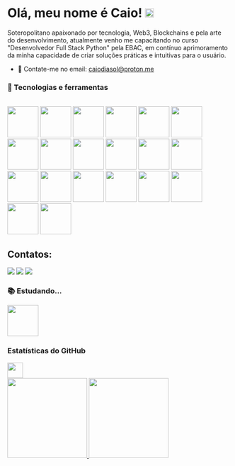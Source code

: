 # Olá, meu nome é Caio! <img src="https://raw.githubusercontent.com/MartinHeinz/MartinHeinz/master/wave.gif" width="20px" height="20px" />
Soteropolitano apaixonado por tecnologia, Web3, Blockchains e pela arte do desenvolvimento, atualmente venho me capacitando no curso "Desenvolvedor Full Stack Python" pela EBAC, em contínuo aprimoramento da minha capacidade de criar soluções práticas e intuitivas para o usuário.

- 💬 Contate-me no email: caiodiasol@proton.me

### 🔧 Tecnologias e ferramentas 

<div style:"inline_block"><br>
<img src="https://cdn.jsdelivr.net/gh/devicons/devicon@latest/icons/vscode/vscode-original.svg" height="70" width="70"/> 
<img src="https://cdn.jsdelivr.net/gh/devicons/devicon@latest/icons/git/git-original-wordmark.svg" height="70" width="70" />
<img src="https://cdn.jsdelivr.net/gh/devicons/devicon@latest/icons/githubcodespaces/githubcodespaces-original.svg" height="70" width="70"/>
<img src="https://cdn.jsdelivr.net/gh/devicons/devicon@latest/icons/html5/html5-original-wordmark.svg" height="70" width="70"/> 
<img src="https://cdn.jsdelivr.net/gh/devicons/devicon@latest/icons/css3/css3-original.svg" height="70" width="70"/>
<img src="https://cdn.jsdelivr.net/gh/devicons/devicon@latest/icons/javascript/javascript-original.svg" height="70" width="70"/> 
<img src="https://cdn.jsdelivr.net/gh/devicons/devicon@latest/icons/jquery/jquery-plain-wordmark.svg" height="70" width="70"/>
<img src="https://cdn.jsdelivr.net/gh/devicons/devicon@latest/icons/bootstrap/bootstrap-original-wordmark.svg" height="70" width="70"/>
<img src="https://cdn.jsdelivr.net/gh/devicons/devicon@latest/icons/sass/sass-original.svg" height="70" width="70" />
<img src="https://cdn.jsdelivr.net/gh/devicons/devicon@latest/icons/gulp/gulp-plain.svg" height="70" width="70" />
<img src="https://cdn.jsdelivr.net/gh/devicons/devicon@latest/icons/less/less-plain-wordmark.svg" height="70" width="70" />
<img src="https://cdn.jsdelivr.net/gh/devicons/devicon@latest/icons/grunt/grunt-original-wordmark.svg" height="70" width="70" />
<img src="https://cdn.jsdelivr.net/gh/devicons/devicon@latest/icons/nodejs/nodejs-original-wordmark.svg" height="70" width="70" />
<img src="https://cdn.jsdelivr.net/gh/devicons/devicon@latest/icons/babel/babel-original.svg" height="70" width="70" />
<img src="https://cdn.jsdelivr.net/gh/devicons/devicon@latest/icons/typescript/typescript-original.svg" height="70" width="70"/>
<img src="https://cdn.jsdelivr.net/gh/devicons/devicon@latest/icons/vuejs/vuejs-original-wordmark.svg" height="70" width="70" />
<img src="https://cdn.jsdelivr.net/gh/devicons/devicon@latest/icons/react/react-original-wordmark.svg" height="70" width="70" />
<img src="https://cdn.jsdelivr.net/gh/devicons/devicon@latest/icons/cypressio/cypressio-original.svg" height="70" width="70" />
<img src="https://cdn.jsdelivr.net/gh/devicons/devicon@latest/icons/python/python-original-wordmark.svg" height="70" width="70"/>
<img src="https://cdn.jsdelivr.net/gh/devicons/devicon@latest/icons/postman/postman-original.svg" height="70" width="70"/>







</div>

<h2>Contatos:</h2>

<div>
<a href="https://www.instagram.com/caio.diasol/" target="_blank"><img loading="lazy" src="https://img.shields.io/badge/-Instagram-%23E4405F?style=for-the-badge&logo=instagram&logoColor=white" target="_blank"></a>
<a href = "mailto:caiodias1986@gmail.com"><img loading="lazy" src="https://img.shields.io/badge/Gmail-D14836?style=for-the-badge&logo=gmail&logoColor=white" target="_blank"></a>
<a href="https://www.linkedin.com/in/caio-dias-de-oliveira-536797b2/" target="_blank"><img loading="lazy" src="https://img.shields.io/badge/-LinkedIn-%230077B5?style=for-the-badge&logo=linkedin&logoColor=white" target="_blank"></a>   
</div>

### 📚 Estudando... 
<img src="https://cdn.jsdelivr.net/gh/devicons/devicon@latest/icons/python/python-original-wordmark.svg" height="70" width="70"/>


### Estatísticas do GitHub 
<img src="https://i.pinimg.com/originals/65/c4/f4/65c4f452571be1261e9c623f7da488ac.gif" width=35px />

<div>
<a href="https://github.com/caiodiasol">
<img loading="lazy" height="180em" src="https://github-readme-stats.vercel.app/api?username=caiodiasol&show_icons=true&theme=tokyonight&include_all_commits=true&count_private=true"/>
<img loading="lazy" height="180em" src="https://github-readme-stats.vercel.app/api/top-langs/?username=caiodiasol&langs_count=7&theme=tokyonight"/>
</div>
